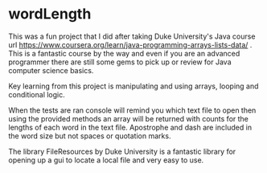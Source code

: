 # wordLength

This was a fun project that I did after taking Duke University's Java course url https://www.coursera.org/learn/java-programming-arrays-lists-data/ .  This is a fantastic course by the way and even if you are an advanced programmer there are still some gems to pick up or review for Java computer science basics.

Key learning from this project is manipulating and using arrays, looping and conditional logic.

When the tests are ran console will remind you which text file to open then using the provided methods an array will be returned with counts for the lengths of each word in the text file.  Apostrophe and dash are included in the word size but not spaces or quotation marks.

The library FileResources by Duke University is a fantastic library for opening up a gui to locate a local file and very easy to use.

